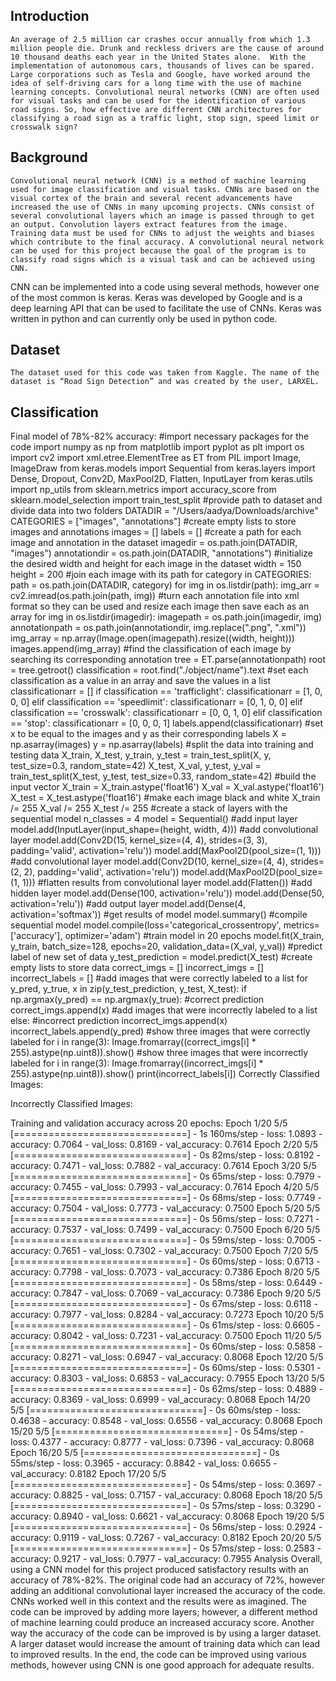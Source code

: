 ## Introduction
	An average of 2.5 million car crashes occur annually from which 1.3 million people die. Drunk and reckless drivers are the cause of around 10 thousand deaths each year in the United States alone.  With the implementation of autonomous cars, thousands of lives can be spared. Large corporations such as Tesla and Google, have worked around the idea of self-driving cars for a long time with the use of machine learning concepts. Convolutional neural networks (CNN) are often used for visual tasks and can be used for the identification of various road signs. So, how effective are different CNN architectures for classifying a road sign as a traffic light, stop sign, speed limit or crosswalk sign? 
## Background
	Convolutional neural network (CNN) is a method of machine learning used for image classification and visual tasks. CNNs are based on the visual cortex of the brain and several recent advancements have increased the use of CNNs in many upcoming projects. CNNs consist of several convolutional layers which an image is passed through to get an output. Convolution layers extract features from the image. Training data must be used for CNNs to adjust the weights and biases which contribute to the final accuracy. A convolutional neural network can be used for this project because the goal of the program is to classify road signs which is a visual task and can be achieved using CNN.  
CNN can be implemented into a code using several methods, however one of the most common is keras. Keras was developed by Google and is a deep learning API that can be used to facilitate the use of CNNs. Keras was written in python and can currently only be used in python code.
## Dataset
	The dataset used for this code was taken from Kaggle. The name of the dataset is “Road Sign Detection” and was created by the user, LARXEL.
## Classification
Final model of 78%-82% accuracy:
#import necessary packages for the code
import numpy as np
from matplotlib import pyplot as plt
import os
import cv2
import xml.etree.ElementTree as ET
from PIL import Image, ImageDraw
from keras.models import Sequential
from keras.layers import Dense, Dropout, Conv2D, MaxPool2D, Flatten, InputLayer
from keras.utils import np_utils
from sklearn.metrics import accuracy_score
from sklearn.model_selection import train_test_split
#provide path to dataset and divide data into two folders
DATADIR = "/Users/aadya/Downloads/archive"
CATEGORIES = ["images", "annotations"]
#create empty lists to store images and annotations
images = []
labels = []
#create a path for each image and annotation in the dataset
imagedir = os.path.join(DATADIR, "images")
annotationdir = os.path.join(DATADIR, "annotations")
#initialize the desired width and height for each image in the dataset
width = 150
height = 200
#join each image with its path
for category in CATEGORIES:
   path = os.path.join(DATADIR, category)
   for img in os.listdir(path):
       img_arr = cv2.imread(os.path.join(path, img))
#turn each annotation file into xml format so they can be used and resize each image then save each as an array
for img in os.listdir(imagedir):
   imagepath = os.path.join(imagedir, img)
   annotationpath = os.path.join(annotationdir, img.replace(".png", ".xml"))
   img_array = np.array(Image.open(imagepath).resize((width, height)))
   images.append(img_array)
#find the classification of each image by searching its corresponding annotation
   tree = ET.parse(annotationpath)
   root = tree.getroot()
   classification = root.find("./object/name").text
#set each classification as a value in an array and save the values in a list
classificationarr = []
   if classification == 'trafficlight':
       classificationarr = [1, 0, 0, 0]
   elif classification == 'speedlimit':
       classificationarr = [0, 1, 0, 0]
   elif classification == 'crosswalk':
       classificationarr = [0, 0, 1, 0]
   elif classification == 'stop':
       classificationarr = [0, 0, 0, 1]
   labels.append(classificationarr)
#set x to be equal to the images and y as their corresponding labels
X = np.asarray(images)
y = np.asarray(labels)
#split the data into training and testing data
X_train, X_test, y_train, y_test = train_test_split(X, y, test_size=0.3, random_state=42)
X_test, X_val, y_test, y_val = train_test_split(X_test, y_test, test_size=0.33, random_state=42)
#build the input vector
X_train = X_train.astype('float16')
X_val = X_val.astype('float16')
X_test = X_test.astype('float16')
#make each image black and white
X_train /= 255
X_val /= 255
X_test /= 255
#create a stack of layers with the sequential model
n_classes = 4
model = Sequential()
#add input layer
model.add(InputLayer(input_shape=(height, width, 4)))
#add convolutional layer
model.add(Conv2D(15, kernel_size=(4, 4), strides=(3, 3), padding='valid', activation='relu'))
model.add(MaxPool2D(pool_size=(1, 1)))
#add convolutional layer
model.add(Conv2D(10, kernel_size=(4, 4), strides=(2, 2), padding='valid', activation='relu'))
model.add(MaxPool2D(pool_size=(1, 1)))
#flatten results from convolutional layer
model.add(Flatten())
#add hidden layer
model.add(Dense(100, activation='relu'))
model.add(Dense(50, activation='relu'))
#add output layer
model.add(Dense(4, activation='softmax'))
#get results of model
model.summary()
#compile sequential model
model.compile(loss='categorical_crossentropy', metrics=['accuracy'], optimizer='adam')
#train model in 20 epochs
model.fit(X_train, y_train, batch_size=128, epochs=20, validation_data=(X_val, y_val))
#predict label of new set of data
y_test_prediction = model.predict(X_test)
#create empty lists to store data
correct_imgs = []
incorrect_imgs = []
incorrect_labels = []
#add images that were correctly labeled to a list
for y_pred, y_true, x in zip(y_test_prediction, y_test, X_test):
   if np.argmax(y_pred) == np.argmax(y_true):
       #correct prediction
       correct_imgs.append(x)
#add images that were incorrectly labeled to a list
   else:
       #incorrect prediction
       incorrect_imgs.append(x)
       incorrect_labels.append(y_pred)
#show three images that were correctly labeled
for i in range(3):
   Image.fromarray((correct_imgs[i] * 255).astype(np.uint8)).show()
#show three images that were incorrectly labeled
for i in range(3):
   Image.fromarray((incorrect_imgs[i] * 255).astype(np.uint8)).show()
   print(incorrect_labels[i])
Correctly Classified Images:

Incorrectly Classified Images:

Training and validation accuracy across 20 epochs:
Epoch 1/20
5/5 [==============================] - 1s 160ms/step - loss: 1.0893 - accuracy: 0.7064 - val_loss: 0.8169 - val_accuracy: 0.7614
Epoch 2/20
5/5 [==============================] - 0s 82ms/step - loss: 0.8192 - accuracy: 0.7471 - val_loss: 0.7882 - val_accuracy: 0.7614
Epoch 3/20
5/5 [==============================] - 0s 65ms/step - loss: 0.7979 - accuracy: 0.7455 - val_loss: 0.7993 - val_accuracy: 0.7614
Epoch 4/20
5/5 [==============================] - 0s 68ms/step - loss: 0.7749 - accuracy: 0.7504 - val_loss: 0.7773 - val_accuracy: 0.7500
Epoch 5/20
5/5 [==============================] - 0s 56ms/step - loss: 0.7271 - accuracy: 0.7537 - val_loss: 0.7499 - val_accuracy: 0.7500
Epoch 6/20
5/5 [==============================] - 0s 59ms/step - loss: 0.7005 - accuracy: 0.7651 - val_loss: 0.7302 - val_accuracy: 0.7500
Epoch 7/20
5/5 [==============================] - 0s 60ms/step - loss: 0.6713 - accuracy: 0.7798 - val_loss: 0.7073 - val_accuracy: 0.7386
Epoch 8/20
5/5 [==============================] - 0s 58ms/step - loss: 0.6449 - accuracy: 0.7847 - val_loss: 0.7069 - val_accuracy: 0.7386
Epoch 9/20
5/5 [==============================] - 0s 67ms/step - loss: 0.6118 - accuracy: 0.7977 - val_loss: 0.8284 - val_accuracy: 0.7273
Epoch 10/20
5/5 [==============================] - 0s 61ms/step - loss: 0.6605 - accuracy: 0.8042 - val_loss: 0.7231 - val_accuracy: 0.7500
Epoch 11/20
5/5 [==============================] - 0s 60ms/step - loss: 0.5858 - accuracy: 0.8271 - val_loss: 0.6947 - val_accuracy: 0.8068
Epoch 12/20
5/5 [==============================] - 0s 60ms/step - loss: 0.5301 - accuracy: 0.8303 - val_loss: 0.6853 - val_accuracy: 0.7955
Epoch 13/20
5/5 [==============================] - 0s 62ms/step - loss: 0.4889 - accuracy: 0.8369 - val_loss: 0.6999 - val_accuracy: 0.8068
Epoch 14/20
5/5 [==============================] - 0s 60ms/step - loss: 0.4638 - accuracy: 0.8548 - val_loss: 0.6556 - val_accuracy: 0.8068
Epoch 15/20
5/5 [==============================] - 0s 54ms/step - loss: 0.4377 - accuracy: 0.8777 - val_loss: 0.7396 - val_accuracy: 0.8068
Epoch 16/20
5/5 [==============================] - 0s 55ms/step - loss: 0.3965 - accuracy: 0.8842 - val_loss: 0.6655 - val_accuracy: 0.8182
Epoch 17/20
5/5 [==============================] - 0s 54ms/step - loss: 0.3697 - accuracy: 0.8825 - val_loss: 0.7157 - val_accuracy: 0.8068
Epoch 18/20
5/5 [==============================] - 0s 57ms/step - loss: 0.3290 - accuracy: 0.8940 - val_loss: 0.6621 - val_accuracy: 0.8068
Epoch 19/20
5/5 [==============================] - 0s 56ms/step - loss: 0.2924 - accuracy: 0.9119 - val_loss: 0.7267 - val_accuracy: 0.8182
Epoch 20/20
5/5 [==============================] - 0s 57ms/step - loss: 0.2583 - accuracy: 0.9217 - val_loss: 0.7977 - val_accuracy: 0.7955
Analysis
Overall, using a CNN model for this project produced satisfactory results with an accuracy of 78%-82%. The original code had an accuracy of 72%, however adding an additional convolutional layer increased the accuracy of the code. CNNs worked well in this context and the results were as imagined. The code can be improved by adding more layers; however, a different method of machine learning could produce an increased accuracy score. Another way the accuracy of the code can be improved is by using a larger dataset. A larger dataset would increase the amount of training data which can lead to improved results. In the end, the code can be improved using various methods, however using CNN is one good approach for adequate results. 

